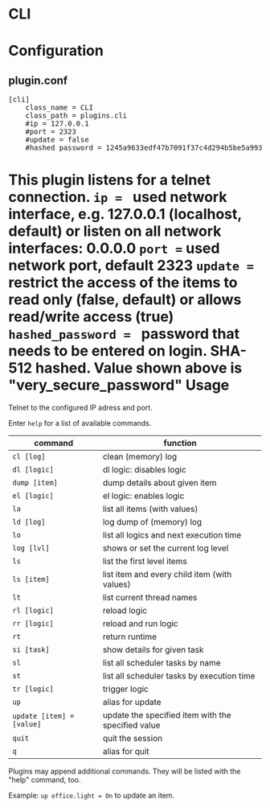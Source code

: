 # CLI

Configuration
=============

plugin.conf
-----------
<pre>
[cli]
    class_name = CLI
    class_path = plugins.cli
    #ip = 127.0.0.1
    #port = 2323
    #update = false
    #hashed_password = 1245a9633edf47b7091f37c4d294b5be5a9936c81c5359b16d1c4833729965663f1943ef240959c53803fedef7ac19bd59c66ad7e7092d7dbf155ce45884607d
</pre>

This plugin listens for a telnet connection. 
<code>ip = </code> used network interface, e.g. 127.0.0.1 (localhost, default) or listen on all network interfaces: 0.0.0.0
<code>port =</code> used network port, default 2323
<code>update =</code> restrict the access of the items to read only (false, default) or allows read/write access (true)
<code>hashed_password = </code> password that needs to be entered on login. SHA-512 hashed. Value shown above is "very_secure_password"
Usage
=====

Telnet to the configured IP adress and port. 

Enter <code>help</code> for a list of available commands.

command | function
--- | ---
<code>cl [log]</code> | clean (memory) log
<code>dl [logic]</code> | dl logic: disables logic
<code>dump [item]</code> | dump details about given item
<code>el [logic]</code> | el logic: enables logic
<code>la</code> | list all items (with values)
<code>ld [log]</code> | log dump of (memory) log
<code>lo</code> | list all logics and next execution time
<code>log [lvl]</code> | shows or set the current log level
<code>ls</code> | list the first level items
<code>ls [item]</code> | list item and every child item (with values)
<code>lt</code> | list current thread names
<code>rl [logic]</code> | reload logic
<code>rr [logic]</code> | reload and run logic
<code>rt</code> | return runtime
<code>si [task]</code> | show details for given task
<code>sl</code> | list all scheduler tasks by name
<code>st</code> | list all scheduler tasks by execution time
<code>tr [logic]</code> | trigger logic
<code>up</code> | alias for update
<code>update [item] = [value]</code> | update the specified item with the specified value
<code>quit</code> | quit the session
<code>q</code> | alias for quit

Plugins may append additional commands. They will be listed with the "help" command, too.

Example:
<code>up office.light = On</code> to update an item.
